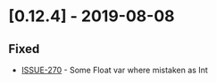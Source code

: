 # [0.12.4] - 2019-08-08

## Fixed

- [ISSUE-270](https://github.com/dailymotion/tartiflette/issues/270) - Some Float var where mistaken as Int

